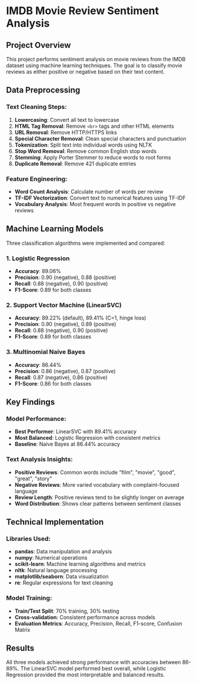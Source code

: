 # IMDB Movie Review Sentiment Analysis

## Project Overview

This project performs sentiment analysis on movie reviews from the IMDB dataset using machine learning techniques. The goal is to classify movie reviews as either positive or negative based on their text content.

## Data Preprocessing

### Text Cleaning Steps:
1. **Lowercasing**: Convert all text to lowercase
2. **HTML Tag Removal**: Remove `<br>` tags and other HTML elements
3. **URL Removal**: Remove HTTP/HTTPS links  
4. **Special Character Removal**: Clean special characters and punctuation
5. **Tokenization**: Split text into individual words using NLTK
6. **Stop Word Removal**: Remove common English stop words
7. **Stemming**: Apply Porter Stemmer to reduce words to root forms
8. **Duplicate Removal**: Remove 421 duplicate entries

### Feature Engineering:
- **Word Count Analysis**: Calculate number of words per review
- **TF-IDF Vectorization**: Convert text to numerical features using TF-IDF
- **Vocabulary Analysis**: Most frequent words in positive vs negative reviews

## Machine Learning Models

Three classification algorithms were implemented and compared:

### 1. Logistic Regression
- **Accuracy**: 89.06%
- **Precision**: 0.90 (negative), 0.88 (positive)
- **Recall**: 0.88 (negative), 0.90 (positive)
- **F1-Score**: 0.89 for both classes

### 2. Support Vector Machine (LinearSVC)
- **Accuracy**: 89.22% (default), 89.41% (C=1, hinge loss)
- **Precision**: 0.90 (negative), 0.89 (positive)
- **Recall**: 0.88 (negative), 0.90 (positive)  
- **F1-Score**: 0.89 for both classes

### 3. Multinomial Naive Bayes
- **Accuracy**: 86.44%
- **Precision**: 0.86 (negative), 0.87 (positive)
- **Recall**: 0.87 (negative), 0.86 (positive)
- **F1-Score**: 0.86 for both classes

## Key Findings

### Model Performance:
- **Best Performer**: LinearSVC with 89.41% accuracy
- **Most Balanced**: Logistic Regression with consistent metrics
- **Baseline**: Naive Bayes at 86.44% accuracy

### Text Analysis Insights:
- **Positive Reviews**: Common words include "film", "movie", "good", "great", "story"
- **Negative Reviews**: More varied vocabulary with complaint-focused language
- **Review Length**: Positive reviews tend to be slightly longer on average
- **Word Distribution**: Shows clear patterns between sentiment classes

## Technical Implementation

### Libraries Used:
- **pandas**: Data manipulation and analysis
- **numpy**: Numerical operations
- **scikit-learn**: Machine learning algorithms and metrics
- **nltk**: Natural language processing
- **matplotlib/seaborn**: Data visualization
- **re**: Regular expressions for text cleaning

### Model Training:
- **Train/Test Split**: 70% training, 30% testing
- **Cross-validation**: Consistent performance across models
- **Evaluation Metrics**: Accuracy, Precision, Recall, F1-score, Confusion Matrix

## Results

All three models achieved strong performance with accuracies between 86-89%. The LinearSVC model performed best overall, while Logistic Regression provided the most interpretable and balanced results.
